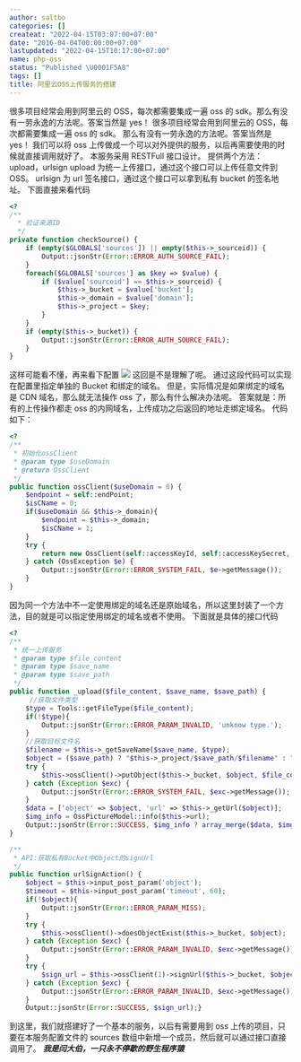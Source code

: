 ```yaml
---
author: saltbo
categories: []
createat: "2022-04-15T03:07:00+07:00"
date: "2016-04-04T00:00:00+07:00"
lastupdated: "2022-04-15T10:17:00+07:00"
name: php-oss
status: "Published \U0001F5A8"
tags: []
title: 阿里云OSS上传服务的搭建
---
```


很多项目经常会用到阿里云的 OSS，每次都需要集成一遍 oss 的 sdk。那么有没有一劳永逸的方法呢。答案当然是 yes！
很多项目经常会用到阿里云的 OSS，每次都需要集成一遍 oss 的 sdk。
那么有没有一劳永逸的方法呢。答案当然是 yes！
我们可以将 oss 上传做成一个可以对外提供的服务，以后再需要使用的时候就直接调用就好了。
本服务采用 RESTFull 接口设计。
提供两个方法：upload，urlsign
upload 为统一上传接口，通过这个接口可以上传任意文件到 OSS。
urlsign 为 url 签名接口，通过这个接口可以拿到私有 bucket 的签名地址。
下面直接来看代码
```php
<?
/**
  * 验证来源ID
  */
private function checkSource() {
    if (empty($GLOBALS['sources']) || empty($this->_sourceid)) {
        Output::jsonStr(Error::ERROR_AUTH_SOURCE_FAIL);
    }
    foreach($GLOBALS['sources'] as $key => $value) {
        if ($value['sourceid'] == $this->_sourceid) {
            $this->_bucket = $value['bucket'];
            $this->_domain = $value['domain'];
            $this->_project = $key;
        }
    }
    if (empty($this->_bucket)) {
        Output::jsonStr(Error::ERROR_AUTH_SOURCE_FAIL);
    }
}
```
这样可能看不懂，再来看下配置
![](/images/posts/php-oss/static.saltbo.cn_1240-20200801000327526.png)
这回是不是理解了呢。 通过这段代码可以实现在配置里指定单独的 Bucket 和绑定的域名。
但是，实际情况是如果绑定的域名是 CDN 域名，那么就无法操作 oss 了，那么有什么解决办法呢。
答案就是：所有的上传操作都走 oss 的内网域名，上传成功之后返回的地址走绑定域名。
代码如下：
```php
<?
/**
 * 初始化ossClient
 * @param type $useDomain
 * @return OssClient
 */
public function ossClient($useDomain = 0) {
    $endpoint = self::endPoint;
    $isCName = 0;
    if($useDomain && $this->_domain){
        $endpoint = $this->_domain;
        $isCName = 1;
    }
    try {
        return new OssClient(self::accessKeyId, self::accessKeySecret, $endpoint,  $isCName);
    } catch (OssException $e) {
        Output::jsonStr(Error::ERROR_SYSTEM_FAIL, $e->getMessage());
    }
}
```
因为同一个方法中不一定使用绑定的域名还是原始域名，所以这里封装了一个方法，目的就是可以指定使用绑定的域名或者不使用。
下面就是具体的接口代码
```php
<?
/**
 * 统一上传服务
 * @param type $file_content
 * @param type $save_name
 * @param type $save_path
 */
public function _upload($file_content, $save_name, $save_path) {
     //获取文件类型
    $type = Tools::getFileType($file_content);
    if(!$type){
        Output::jsonStr(Error::ERROR_PARAM_INVALID, 'unknow type.');
    }
    //获取目标文件名
    $filename = $this->_getSaveName($save_name, $type);
    $object = ($save_path) ? "$this->_project/$save_path/$filename" : "$this->_project/$filename";
    try {
        $this->ossClient()->putObject($this->_bucket, $object, $file_content);
    } catch (Exception $exc) {
        Output::jsonStr(Error::ERROR_SYSTEM_FAIL, $exc->getMessage());
    }
    $data = ['object' => $object, 'url' => $this->_getUrl($object)];
    $img_info = OssPictureModel::info($this->url);
    Output::jsonStr(Error::SUCCESS, $img_info ? array_merge($data, $img_info) : $data);
}

/**
 * API:获取私有Bucket中Object的signUrl
 */
public function urlSignAction() {
    $object = $this->input_post_param('object');
    $timeout = $this->input_post_param('timeout', 60);
    if(!$object){
        Output::jsonStr(Error::ERROR_PARAM_MISS);
    }
    try {
        $this->ossClient()->doesObjectExist($this->_bucket, $object);
    } catch (Exception $exc) {
        Output::jsonStr(Error::ERROR_PARAM_INVALID, $exc->getMessage());
    }
    try {
        $sign_url = $this->ossClient(1)->signUrl($this->_bucket, $object, $timeout);
    } catch (Exception $exc) {
        Output::jsonStr(Error::ERROR_PARAM_INVALID, $exc->getMessage());
    }
    Output::jsonStr(Error::SUCCESS, $sign_url);}
```
到这里，我们就搭建好了一个基本的服务，以后有需要用到 oss 上传的项目，只要在本服务配置文件的 sources 数组中新增一个成员，然后就可以通过接口直接调用了。
***我是闫大伯，一只永不停歇的野生程序猿***
